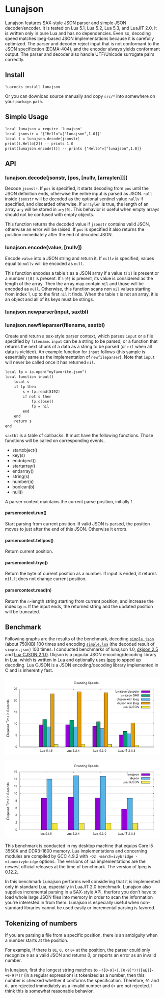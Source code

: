 # Lunajson
Lunajson features SAX-style JSON parser and simple JSON decoder/encoder. It is tested on Lua 5.1, Lua 5.2, Lua 5.3, and LuaJIT 2.0.
It is written only in pure Lua and has no dependencies. Even so, decoding speed matches lpeg-based JSON implementations because it is carefully optimized.
The parser and decoder reject input that is not conformant to the JSON specification (ECMA-404), and the encoder always yields conformant output.
The parser and decoder also handle UTF/Unicode surrogate pairs correctly.

## Install
	luarocks install lunajson

Or you can download source manually and copy `src/*` into somewhere on your `package.path`.

## Simple Usage
	local lunajson = require 'lunajson'
	local jsonstr = '{"Hello"=["lunajson",1.0]}'
	local t = lunajson.decode(jsonstr)
	print(t.Hello[2]) -- prints 1.0
	print(lunajson.encode(t)) -- prints {"Hello"=["lunajson",1.0]}

## API
### lunajson.decode(jsonstr, [pos, [nullv, [arraylen]]])
Decode `jsonstr`. If `pos` is specified, it starts decoding from `pos` until the JSON definition ends, otherwise the entire input is parsed as JSON. `null` inside `jsonstr` will be decoded as the optional sentinel value `nullv` if specified, and discarded otherwise. If `arraylen` is true, the length of an array `ary` will be stored in `ary[0]`. This behavior is useful when empty arrays should not be confused with empty objects.

This function returns the decoded value if `jsonstr` contains valid JSON,  otherwise an error will be raised. If `pos` is specified it also returns the position immediately after the end of decoded JSON.

### lunajson.encode(value, [nullv])
Encode `value` into a JSON string and return it. If `nullv` is specified, values equal to `nullv` will be encoded as `null`.

This function encodes a table `t` as a JSON array if a value `t[1]` is present or a number `t[0]` is present. If `t[0]` is present, its value is considered as the length of the array. Then the array may contain `nil` and those will be encoded as `null`. Otherwise, this function scans non `nil` values starting from index 1, up to the first `nil` it finds. When the table `t` is not an array, it is an object and all of its keys must be strings.

### lunajson.newparser(input, saxtbl)
### lunajson.newfileparser(filename, saxtbl)
Create and return a sax-style parser context, which parses `input` or a file specified by `filename`. `input` can be a string to be parsed, or a function that returns the next chunk of a data as a string to be parsed (or `nil` when all data is yielded). An example function for `input` follows (this sample is essentially same as the implementation of `newfileparser`). Note that `input` will never be called once it has returned `nil`.

	local fp = io.open("myfavorite.json")
	local function input()
		local s
		if fp then
			s = fp:read(8192)
			if not s then
				fp:close()
				fp = nil
			end
		end
		return s
	end

`saxtbl` is a table of callbacks. It must have the following functions. Those functions will be called on corresponding events.

- startobject()
- key(s)
- endobject()
- startarray()
- endarray()
- string(s)
- number(n)
- boolean(b)
- null()

A parser context maintains the current parse position, initially 1.

#### parsercontext.run()
Start parsing from current position. If valid JSON is parsed, the position moves to just after the end of this JSON. Otherwise it errors.

#### parsercontext.tellpos()
Return current position.

#### parsercontext.tryc()
Return the byte of current position as a number. If input is ended, it returns `nil`. It does not change current position.

#### parsercontext.read(n)
Return the `n`-length string starting from current position, and increase the index by `n`. If the input ends, the returned string and the updated position will be truncated.

## Benchmark
Following graphs are the results of the benchmark, decoding [`simple.json`](test/decodeparse/benchjson/simple.json) (about 750KiB) 100 times and encoding [`simple.lua`](test/encode/benchdata/simple.lua) (the decoded result of `simple.json`) 100 times. I conducted benchmarks of lunajson 1.0, [dkjson 2.5](http://dkolf.de/src/dkjson-lua.fsl/home) and [Lua CJSON 2.1.0](http://www.kyne.com.au/~mark/software/lua-cjson.php). Dkjson is a popular JSON encoding/decoding library in Lua, which is written in Lua and optionally uses [lpeg](http://www.inf.puc-rio.br/~roberto/lpeg/) to spped up decoding. Lua CJSON is a JSON encoding/decoding library implemented in C and is inherently fast.

![The graph of decoding benchmark results](test/benchresults/decode.png)

![The graph of encoding benchmark results](test/benchresults/encode.png)

This benchmark is conducted in my desktop machine that equips Core i5 3550K and DDR3-1600 memory. Lua implementations and concerning modules are compiled by GCC 4.9.2 with `-O2 -march=ivybridge -mtune=ivybridge` options. The versions of lua implementations are the newest official releases at the time of benchmark. The version of lpeg is 0.12.2.

In this benchmark Lunajson performs well considering that it is implemented only in standard Lua, especially in LuaJIT 2.0 benchmark. Lunajson also supplies incremental parsing in a SAX-style API, therfore you don't have to load whole large JSON files into memory in order to scan the information you're interested in from them. Lunajson is especially useful when non-standard libraries cannot be used easily or incremental parsing is favored.

## Tokenizing of numbers
If you are parsing a file from a specific position, there is an ambiguity when a number starts at the position.

For example, if there is `01`, `0.` or `0+` at the position, the parser could only recognize `0` as a valid JSON and returns 0, or reports an error as an invalid number.

In lunajson, first the longest string matches to `-?[0-9]+(.[0-9]*)?([eE][-+0-9]*)?` (in a regular expression) is tokenized as a number, then this number is checked whether it conforms the specification. Therefore, `01` and `0.` are rejected immediately as a invalid number and `0+` are not rejected. I think this is somewhat reasonable behavior.
